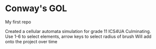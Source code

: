 # Conway's GOL
My first repo

Created a cellular automata simulation for grade 11 ICS4UA Culminating.
Use 1-6 to select elements, arrow keys to select radius of brush
Will add onto the project over time
